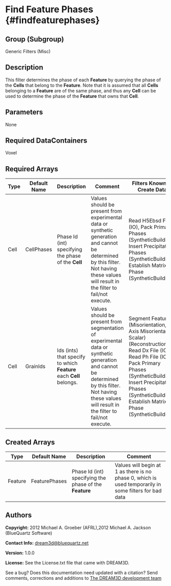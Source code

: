 Find Feature Phases {#findfeaturephases}
==========
## Group (Subgroup) ##
Generic Filters (Misc)

## Description ##
This filter determines the phase of each **Feature** by querying the phase of the **Cells** that belong to the **Feature**.
Note that it is assumed that all **Cells** belonging to a **Feature** are of the same phase, and thus any **Cell** can be used to determine the phase of the **Feature** that owns that **Cell**.

## Parameters ##
None


## Required DataContainers ##
Voxel

## Required Arrays ##

| Type | Default Name | Description | Comment | Filters Known to Create Data |
|------|--------------|-------------|---------|-----|
| Cell | CellPhases | Phase Id (int) specifying the phase of the **Cell** | Values should be present from experimental data or synthetic generation and cannot be determined by this filter. Not having these values will result in the filter to fail/not execute. | Read H5Ebsd File (IO), Pack Primary Phases (SyntheticBuilding), Insert Precipitate Phases (SyntheticBuilding), Establish Matrix Phase (SyntheticBuilding) |
| Cell | GrainIds | Ids (ints) that specify to which **Feature** each **Cell** belongs. | Values should be present from segmentation of experimental data or synthetic generation and cannot be determined by this filter. Not having these values will result in the filter to fail/not execute. | Segment Features (Misorientation, C-Axis Misorientation, Scalar) (Reconstruction), Read Dx File (IO), Read Ph File (IO), Pack Primary Phases (SyntheticBuilding), Insert Precipitate Phases (SyntheticBuilding), Establish Matrix Phase (SyntheticBuilding) |


## Created Arrays ##

| Type | Default Name | Description | Comment |
|------|--------------|-------------|---------|
| Feature | FeaturePhases | Phase Id (int) specifying the phase of the **Feature** | Values will begin at 1 as there is no phase 0, which is used temporarily in some filters for bad data|

## Authors ##

**Copyright:** 2012 Michael A. Groeber (AFRL),2012 Michael A. Jackson (BlueQuartz Software)

**Contact Info:** dream3d@bluequartz.net

**Version:** 1.0.0

**License:**  See the License.txt file that came with DREAM3D.




See a bug? Does this documentation need updated with a citation? Send comments, corrections and additions to [The DREAM3D development team](mailto:dream3d@bluequartz.net?subject=Documentation%20Correction)

